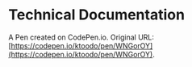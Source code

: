 # Technical Documentation

A Pen created on CodePen.io. Original URL: [https://codepen.io/ktoodo/pen/WNGorOY](https://codepen.io/ktoodo/pen/WNGorOY).


